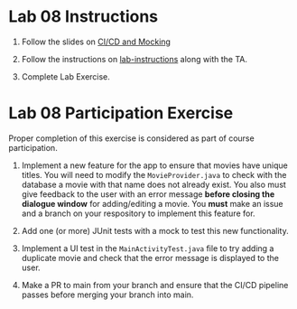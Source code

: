 # Lab 08 Instructions

1. Follow the slides on [CI/CD and Mocking](./slides/lab8-ci-cd-mocking.pdf)

2. Follow the instructions on [lab-instructions](./lab-instructions.md) along with the TA.

3. Complete Lab Exercise.  

# Lab 08 Participation Exercise

Proper completion of this exercise is considered as part of course participation.

1. Implement a new feature for the app to ensure that movies have unique titles. You will need to modify the `MovieProvider.java` to check with the database a movie with that name does not already exist. You also must give feedback to the user with an error message **before closing the dialogue window** for adding/editing a movie. You **must** make an issue and a branch on your respository to implement this feature for.

2. Add one (or more) JUnit tests with a mock to test this new functionality.

3. Implement a UI test in the `MainActivityTest.java` file to try adding a duplicate movie and check that the error message is displayed to the user.

4. Make a PR to main from your branch and ensure that the CI/CD pipeline passes before merging your branch into main.
